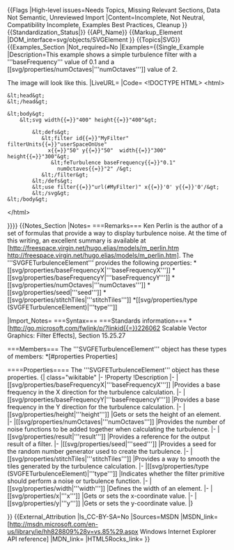 {{Flags
|High-level issues=Needs Topics, Missing Relevant Sections, Data Not Semantic, Unreviewed Import
|Content=Incomplete, Not Neutral, Compatibility Incomplete, Examples Best Practices, Cleanup
}}
{{Standardization_Status|}}
{{API_Name}}
{{Markup_Element
|DOM_interface=svg/objects/SVGElement
}}
{{Topics|SVG}}
{{Examples_Section
|Not_required=No
|Examples={{Single_Example
|Description=This example shows a simple turbulence filter with a '''baseFrequency''' value of 0.1 and a [[svg/properties/numOctaves|'''numOctaves''']] value of 2.

The image will look like this.
|LiveURL=
|Code=
&lt;!DOCTYPE HTML&gt;
&lt;html&gt;
    
    &lt;head&gt;
    &lt;/head&gt;
    
    &lt;body&gt;
        &lt;svg width{{=}}"400" height{{=}}"400"&gt;
        
            &lt;defs&gt;
               &lt;filter id{{=}}"MyFilter" filterUnits{{=}}"userSpaceOnUse" 
                 x{{=}}"50" y{{=}}"50"  width{{=}}"300" height{{=}}"300"&gt;
                  &lt;feTurbulence baseFrequency{{=}}"0.1"
                    numOctaves{{=}}"2" /&gt;
               &lt;/filter&gt;
            &lt;/defs&gt;
            &lt;use filter{{=}}"url(#MyFilter)" x{{=}}'0' y{{=}}'0'/&gt;				
            &lt;/svg&gt;
    &lt;/body&gt;

&lt;/html&gt;

}}}}
{{Notes_Section
|Notes=
===Remarks===
Ken Perlin is the author of a set of formulas that provide a way to display turbulence noise. At the time of this writing, an excellent summary is available at [http://freespace.virgin.net/hugo.elias/models/m_perlin.htm http://freespace.virgin.net/hugo.elias/models/m_perlin.htm].
The '''SVGFETurbulenceElement''' provides the following properties:
*[[svg/properties/baseFrequencyX|'''baseFrequencyX''']]
*[[svg/properties/baseFrequencyY|'''baseFrequencyY''']]
*[[svg/properties/numOctaves|'''numOctaves''']]
*[[svg/properties/seed|'''seed''']]
*[[svg/properties/stitchTiles|'''stitchTiles''']]
*[[svg/properties/type (SVGFETurbulenceElement)|'''type''']]

|Import_Notes=
===Syntax===
===Standards information===
*[http://go.microsoft.com/fwlink/p/?linkid{{=}}226062 Scalable Vector Graphics: Filter Effects], Section 15.25.27


===Members===
The '''SVGFETurbulenceElement''' object has these types of members:
*[#properties Properties]


====Properties====
The '''SVGFETurbulenceElement''' object has these properties.
{| class="wikitable"
|-
!Property
!Description
|-
|[[svg/properties/baseFrequencyX|'''baseFrequencyX''']]
|Provides a base frequency in the X direction for the turbulence calculation.
|-
|[[svg/properties/baseFrequencyY|'''baseFrequencyY''']]
|Provides a base frequency in the Y direction for the turbulence calculation.
|-
|[[svg/properties/height|'''height''']]
|Gets or sets  the height of an element.
|-
|[[svg/properties/numOctaves|'''numOctaves''']]
|Provides the number of noise functions to be added together when calculating the turbulence.
|-
|[[svg/properties/result|'''result''']]
|Provides a reference for the output result of a filter.
|-
|[[svg/properties/seed|'''seed''']]
|Provides a seed for the random number generator used to create the turbulence.
|-
|[[svg/properties/stitchTiles|'''stitchTiles''']]
|Provides a way to smooth the tiles generated by the turbulence calculation.
|-
|[[svg/properties/type (SVGFETurbulenceElement)|'''type''']]
|Indicates whether the filter primitive should perform a noise or turbulence function.
|-
|[[svg/properties/width|'''width''']]
|Defines the width of an element.
|-
|[[svg/properties/x|'''x''']]
|Gets or sets the x-coordinate value.
|-
|[[svg/properties/y|'''y''']]
|Gets or sets the y-coordinate value.
|}
 

}}
{{External_Attribution
|Is_CC-BY-SA=No
|Sources=MSDN
|MSDN_link=[http://msdn.microsoft.com/en-us/library/ie/hh828809%28v=vs.85%29.aspx Windows Internet Explorer API reference]
|MDN_link=
|HTML5Rocks_link=
}}